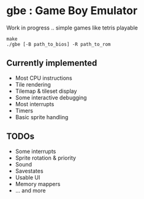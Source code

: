 # gbe : Game Boy Emulator

Work in progress .. simple games like tetris playable
````
make
./gbe [-B path_to_bios] -R path_to_rom
````

Currently implemented
---
- Most CPU instructions
- Tile rendering
- Tilemap & tileset display
- Some interactive debugging
- Most interrupts
- Timers
- Basic sprite handling

TODOs
---
- Some interrupts
- Sprite rotation & priority
- Sound
- Savestates
- Usable UI
- Memory mappers
- ... and more
